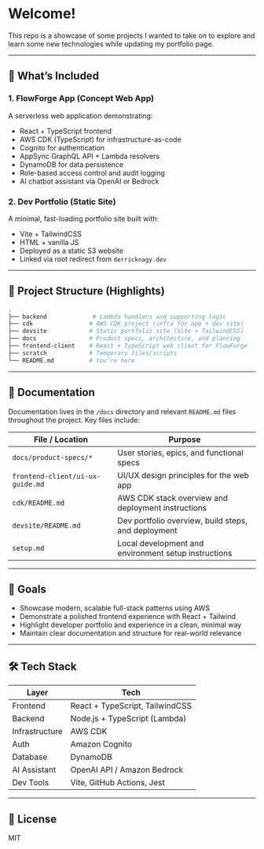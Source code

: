 # Welcome!

This repo is a showcase of some projects I wanted to take on to explore and learn some new technologies while updating my portfolio page.

---

## 🔧 What’s Included

### 1. **FlowForge App** (Concept Web App)

A serverless web application demonstrating:

- React + TypeScript frontend
- AWS CDK (TypeScript) for infrastructure-as-code
- Cognito for authentication
- AppSync GraphQL API + Lambda resolvers
- DynamoDB for data persistence
- Role-based access control and audit logging
- AI chatbot assistant via OpenAI or Bedrock

### 2. **Dev Portfolio** (Static Site)

A minimal, fast-loading portfolio site built with:

- Vite + TailwindCSS
- HTML + vanilla JS
- Deployed as a static S3 website
- Linked via root redirect from `derricknagy.dev`

---

## 🧱 Project Structure (Highlights)

```bash
.
├── backend             # Lambda handlers and supporting logic
├── cdk                # AWS CDK project (infra for app + dev site)
├── devsite            # Static portfolio site (Vite + TailwindCSS)
├── docs               # Product specs, architecture, and planning
├── frontend-client    # React + TypeScript web client for FlowForge
├── scratch            # Temporary files/scripts
└── README.md          # You’re here
```

---

## 📘 Documentation

Documentation lives in the `/docs` directory and relevant `README.md` files throughout the project. Key files include:

| File / Location                  | Purpose                                               |
|----------------------------------|--------------------------------------------------------|
| `docs/product-specs/*`          | User stories, epics, and functional specs              |
| `frontend-client/ui-ux-guide.md`| UI/UX design principles for the web app                |
| `cdk/README.md`                 | AWS CDK stack overview and deployment instructions     |
| `devsite/README.md`            | Dev portfolio overview, build steps, and deployment    |
| `setup.md`                      | Local development and environment setup instructions   |

---

## 🚀 Goals

- Showcase modern, scalable full-stack patterns using AWS
- Demonstrate a polished frontend experience with React + Tailwind
- Highlight developer portfolio and experience in a clean, minimal way
- Maintain clear documentation and structure for real-world relevance

---

## 🛠 Tech Stack

| Layer          | Tech                                 |
|----------------|--------------------------------------|
| Frontend       | React + TypeScript, TailwindCSS      |
| Backend        | Node.js + TypeScript (Lambda)        |
| Infrastructure | AWS CDK                              |
| Auth           | Amazon Cognito                       |
| Database       | DynamoDB                             |
| AI Assistant   | OpenAI API / Amazon Bedrock          |
| Dev Tools      | Vite, GitHub Actions, Jest           |

---

## 📝 License

MIT
